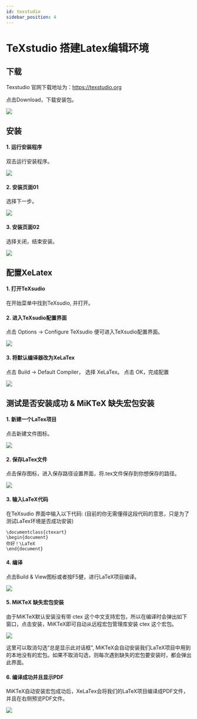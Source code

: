 ```yaml
---
id: texstudio
sidebar_position: 4
---
```


# TeXstudio 搭建Latex编辑环境

## 下载

Texstudio 官网下载地址为：https://texstudio.org

点击Download，下载安装包。

![](./img/install/texstudio_install_01.png)

## 安装

#### 1. 运行安装程序
双击运行安装程序。

![](./img/install/texstudio_install_02.png)

#### 2. 安装页面01
选择下一步。

![](./img/install/texstudio_install_03.png)

#### 3. 安装页面02
选择关闭，结束安装。

![](./img/install/texstudio_install_04.png)

## 配置XeLatex

#### 1. 打开TeXsudio
在开始菜单中找到TeXsudio, 并打开。

#### 2. 进入TeXsudio配置界面

点击 Options -> Configure TeXsudio 便可进入TeXsudio配置界面。

![](./img/install/texstudio_install_05.png)

#### 3. 将默认编译器改为XeLaTex

点击 Build -> Default Compiler， 选择 XeLaTex。 点击 OK，完成配置

![](./img/install/texstudio_install_06.png)

## 测试是否安装成功 & MiKTeX 缺失宏包安装

#### 1. 新建一个LaTex项目
点击新建文件图标。

![](./img/install/texstudio_new_01.png)

#### 2. 保存LaTex文件
点击保存图标，进入保存路径设置界面，将.tex文件保存到你想保存的路径。

![](./img/install/texstudio_new_02.png)


#### 3. 输入LaTeX代码
在TeXsudio 界面中输入以下代码: (目前的你无需懂得这段代码的意思，只是为了测试LaTex环境是否成功安装)

```
\documentclass{ctexart}
\begin{document}
你好！\LaTeX
\end{document}
```

#### 4. 编译
点击Build & View图标或者按F5健，进行LaTeX项目编译。

![](./img/install/texstudio_new_03.png)


#### 5. MiKTeX 缺失宏包安装
由于MiKTeX默认安装没有带 ctex 这个中文支持宏包，所以在编译时会弹出如下窗口，点击安装，MiKTeX即可自动从远程宏包管理库安装 ctex 这个宏包。

![](./img/install/texstudio_install_07.png)

这里可以取消勾选“总是显示此对话框”, MiKTeX会自动安装我们LaTeX项目中用到的本地没有的宏包。如果不取消勾选，则每次遇到缺失的宏包要安装时，都会弹出此界面。

#### 6. 编译成功并且显示PDF
MiKTeX自动安装宏包成功后，XeLaTex会将我们的LaTeX项目编译成PDF文件，并且在右侧预览PDF文件。

![](./img/install/texstudio_new_04.png)